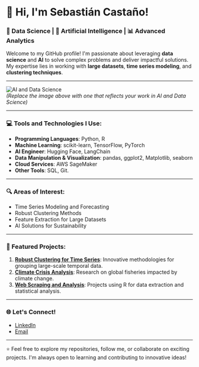 # 👋 Hi, I'm Sebastián Castaño!

### 🧠 Data Science | 🤖 Artificial Intelligence | 📊 Advanced Analytics

Welcome to my GitHub profile! I'm passionate about leveraging **data science** and **AI** to solve complex problems and deliver impactful solutions. My expertise lies in working with **large datasets**, **time series modeling**, and **clustering techniques**.

---

![AI and Data Science](https://via.placeholder.com/800x300?text=Your+AI+and+Data+Science+Banner)  
*(Replace the image above with one that reflects your work in AI and Data Science)*

---

### 💻 Tools and Technologies I Use:
- **Programming Languages**: Python, R
- **Machine Learning**: scikit-learn, TensorFlow, PyTorch
- **AI Engineer**: Hugging Face, LangChain
- **Data Manipulation & Visualization**: pandas, ggplot2, Matplotlib, seaborn
- **Cloud Services**: AWS SageMaker
- **Other Tools**: SQL, Git.

---

### 🔍 Areas of Interest:
- Time Series Modeling and Forecasting  
- Robust Clustering Methods  
- Feature Extraction for Large Datasets  
- AI Solutions for Sustainability  

---

### 🌟 Featured Projects:
1. **[Robust Clustering for Time Series](#)**: Innovative methodologies for grouping large-scale temporal data.  
2. **[Climate Crisis Analysis](#)**: Research on global fisheries impacted by climate change.  
3. **[Web Scraping and Analysis](#)**: Projects using R for data extraction and statistical analysis.

---

### 🌐 Let's Connect!
- [LinkedIn](https://linkedin.com/in/juan-sebastian-cc-24851326a/)  
- [Email](mailto:jsebastianccdf@gmail.com)  

---

⭐ Feel free to explore my repositories, follow me, or collaborate on exciting projects. I'm always open to learning and contributing to innovative ideas!
